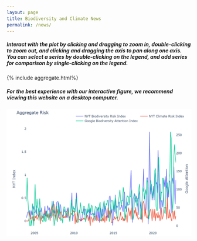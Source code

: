 ```yaml
---
layout: page
title: Biodiversity and Climate News
permalink: /news/
---
```


<div class="desktop-only">
<h5>
Interact with the plot by clicking and dragging to zoom in, double-clicking to zoom out, and clicking and dragging the axis to pan along one axis. You can select a series by double-clicking on the legend, and add series for comparison by single-clicking on the legend.
</h5>
    {% include aggregate.html%}
</div>

<div class="mobile-only">
<h5>
For the best experience with our interactive figure, we recommend viewing this website on a desktop computer.
</h5>
    <img src="image/aggregate.png">
</div>
